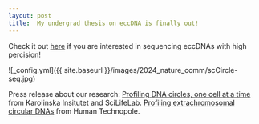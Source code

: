 ```yaml
---
layout: post
title:  My undergrad thesis on eccDNA is finally out!
---
```


Check it out [here](https://www.nature.com/articles/s41467-024-45972-y) if you are interested in sequencing eccDNAs with high percision!

![_config.yml]({{ site.baseurl }}/images/2024_nature_comm/scCircle-seq.jpg)

Press release about our research: 
[Profiling DNA circles, one cell at a time](https://www.scilifelab.se/news/profiling-dna-circles-one-cell-at-a-time/) from Karolinska Insitutet and SciLifeLab.
[Profiling extrachromosomal circular DNAs](https://humantechnopole.it/en/news/profiling-extrachromosomal-circular-dnas/) from Human Technopole.
